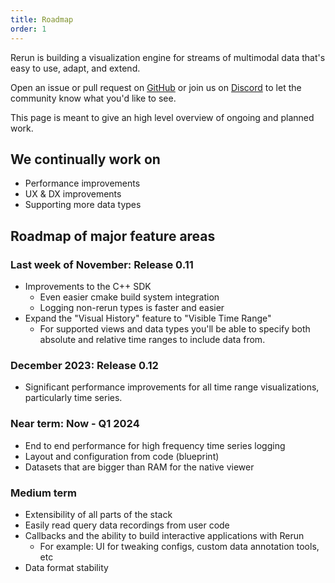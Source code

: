 ```yaml
---
title: Roadmap
order: 1
---
```

Rerun is building a visualization engine for streams of multimodal data that's easy to use, adapt, and extend.

Open an issue or pull request on [GitHub](https://github.com/rerun-io/rerun) or join us on [Discord](https://discord.gg/PXtCgFBSmH) to let the community know what you'd like to see.


This page is meant to give an high level overview of ongoing and planned work.

## We continually work on
- Performance improvements
- UX & DX improvements
- Supporting more data types

## Roadmap of major feature areas

### Last week of November: Release 0.11
- Improvements to the C++ SDK
    - Even easier cmake build system integration
    - Logging non-rerun types is faster and easier
- Expand the "Visual History" feature to "Visible Time Range"
    - For supported views and data types you'll be able to specify both absolute and relative time ranges to include data from.

### December 2023: Release 0.12
- Significant performance improvements for all time range visualizations, particularly time series.

### Near term: Now - Q1 2024
- End to end performance for high frequency time series logging
- Layout and configuration from code (blueprint)
- Datasets that are bigger than RAM for the native viewer

### Medium term
- Extensibility of all parts of the stack
- Easily read query data recordings from user code
- Callbacks and the ability to build interactive applications with Rerun
    - For example: UI for tweaking configs, custom data annotation tools, etc
- Data format stability
